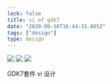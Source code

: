 ```yaml
---
lock: false
title: vi of gdk7
date: "2020-09-10T16:44:31.865Z"
tags: ["design"]
type: design
---
```


![](https://tva1.sinaimg.cn/large/007S8ZIlgy1gj91bn86hpj31g60u0npg.jpg)
![](https://tva1.sinaimg.cn/large/007S8ZIlgy1gj9i7ijvcaj31e00u0hdw.jpg)
![](https://tva1.sinaimg.cn/large/007S8ZIlgy1gj96npmca3j31e00u0qv6.jpg)

GDK7套件 vi 设计

